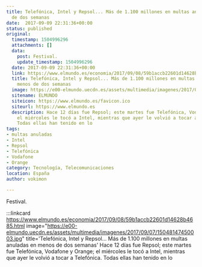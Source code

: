 ```yaml
---
title: Telefónica, Intel y Repsol... Más de 1.100 millones en multas anuladas en menos
  de dos semanas
date:  2017-09-09 22:31:36+00:00
status: published
original:
  timestamp: 1504996296
  attachments: []
  data:
    post: Festival.
    update_timestamp: 1504996296
  date: 2017-09-09 22:31:36+00:00
  link: https://www.elmundo.es/economia/2017/09/08/59b1accb22601d14628b4685.html
  title: Telefónica, Intel y Repsol... Más de 1.100 millones en multas anuladas en
    menos de dos semanas
  image: https://e00-elmundo.uecdn.es/assets/multimedia/imagenes/2017/09/07/15048147450003.jpg
  sitename: ELMUNDO
  siteicon: https://www.elmundo.es/favicon.ico
  siteurl: https://www.elmundo.es
  description: Hace 12 días fue Repsol; este martes fue Telefónica, Vodafone y Orange;
    el miércoles le tocó a Intel, mientras que ayer le volvió a tocar a Telefónica.
    Todas ellas han tenido en lo
tags:
- multas anuladas
- Intel
- Repsol
- Telefónica
- Vodafone
- Orange
category: Tecnología, Telecomunicaciones
location: España
author: vokimon

---
```

Festival.

:::linkcard https://www.elmundo.es/economia/2017/09/08/59b1accb22601d14628b4685.html image="https://e00-elmundo.uecdn.es/assets/multimedia/imagenes/2017/09/07/15048147450003.jpg" title='Telefónica, Intel y Repsol... Más de 1.100 millones en multas anuladas en menos de dos semanas'
    Hace 12 días fue Repsol; este martes fue Telefónica, Vodafone y Orange; el miércoles le tocó a Intel, mientras que ayer le volvió a tocar a Telefónica. Todas ellas han tenido en lo


